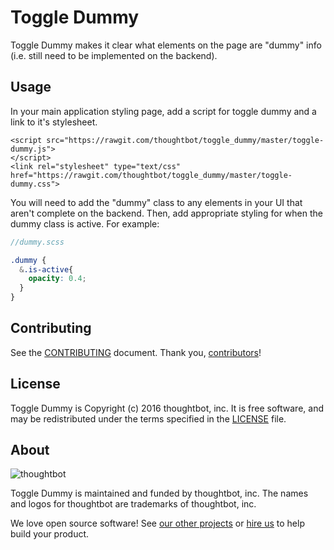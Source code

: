 # Toggle Dummy

Toggle Dummy makes it clear what elements on the page are "dummy" info (i.e.
still need to be implemented on the backend).

## Usage

In your main application styling page, add a script for toggle dummy and a link
to it's stylesheet.

```
<script src="https://rawgit.com/thoughtbot/toggle_dummy/master/toggle-dummy.js">
</script>
<link rel="stylesheet" type="text/css"
href="https://rawgit.com/thoughtbot/toggle_dummy/master/toggle-dummy.css">
```

You will need to add the "dummy" class to any elements in your UI that
aren't complete on the backend. Then, add appropriate styling for when the dummy
class is active. For example:

```scss
//dummy.scss

.dummy {
  &.is-active{
    opacity: 0.4;
  }
}
```
## Contributing

See the [CONTRIBUTING] document.
Thank you, [contributors]!

  [CONTRIBUTING]: CONTRIBUTING.md
  [contributors]: https://github.com/thoughtbot/$(REPO_NAME)/graphs/contributors

## License

Toggle Dummy is Copyright (c) 2016 thoughtbot, inc.
It is free software, and may be redistributed
under the terms specified in the [LICENSE] file.

  [LICENSE]: /LICENSE

## About

![thoughtbot](https://thoughtbot.com/logo.png)

Toggle Dummy is maintained and funded by thoughtbot, inc.
The names and logos for thoughtbot are trademarks of thoughtbot, inc.

We love open source software!
See [our other projects][community]
or [hire us][hire] to help build your product.

  [community]: https://thoughtbot.com/community?utm_source=github
  [hire]: https://thoughtbot.com/hire-us?utm_source=github
